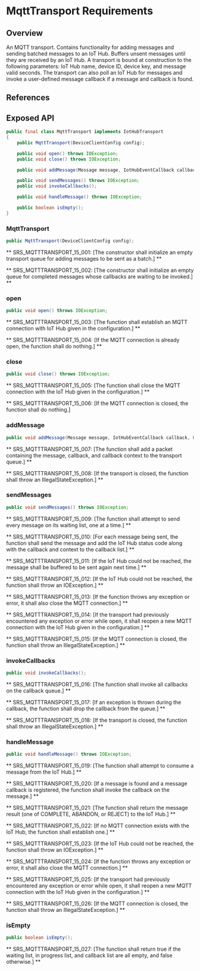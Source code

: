 # MqttTransport Requirements

## Overview

An MQTT transport. Contains functionality for adding messages and sending batched messages to an IoT Hub. Buffers unsent messages until they are received by an IoT Hub. A transport is bound at construction to the following parameters: IoT Hub name, device ID, device key, and message valid seconds.
The transport can also poll an IoT Hub for messages and invoke a user-defined message callback if a message and callback is found.

## References

## Exposed API

```java
public final class MqttTransport implements IotHubTransport
{
    public MqttTransport(DeviceClientConfig config);

    public void open() throws IOException;
    public void close() throws IOException;

    public void addMessage(Message message, IotHubEventCallback callback, Object callbackContext);

    public void sendMessages() throws IOException;
    public void invokeCallbacks();

    public void handleMessage() throws IOException;

    public boolean isEmpty();
}
```


### MqttTransport

```java
public MqttTransport(DeviceClientConfig config);
```

** SRS_MQTTTRANSPORT_15_001: [The constructor shall initialize an empty transport queue for adding messages to be sent as a batch.] **

** SRS_MQTTTRANSPORT_15_002: [The constructor shall initialize an empty queue for completed messages whose callbacks are waiting to be invoked.] ** 


### open

```java
public void open() throws IOException;
```

** SRS_MQTTTRANSPORT_15_003: [The function shall establish an MQTT connection with IoT Hub given in the configuration.] **

** SRS_MQTTTRANSPORT_15_004: [If the MQTT connection is already open, the function shall do nothing.] **


### close

```java
public void close() throws IOException;
```

** SRS_MQTTTRANSPORT_15_005: [The function shall close the MQTT connection with the IoT Hub given in the configuration.] ** 

** SRS_MQTTTRANSPORT_15_006: [If the MQTT connection is closed, the function shall do nothing.] 


### addMessage

```java
public void addMessage(Message message, IotHubEventCallback callback, Object callbackContext); **
```

** SRS_MQTTTRANSPORT_15_007: [The function shall add a packet containing the message, callback, and callback context to the transport queue.] ** 

** SRS_MQTTTRANSPORT_15_008: [If the transport is closed, the function shall throw an IllegalStateException.] **


### sendMessages

```java
public void sendMessages() throws IOException;
```

** SRS_MQTTTRANSPORT_15_009: [The function shall attempt to send every message on its waiting list, one at a time.] ** 

** SRS_MQTTTRANSPORT_15_010: [For each message being sent, the function shall send the message and add the IoT Hub status code along with the callback and context to the callback list.] ** 

** SRS_MQTTTRANSPORT_15_011: [If the IoT Hub could not be reached, the message shall be buffered to be sent again next time.] **

** SRS_MQTTTRANSPORT_15_012: [If the IoT Hub could not be reached, the function shall throw an IOException.] **

** SRS_MQTTTRANSPORT_15_013: [If the function throws any exception or error, it shall also close the MQTT connection.] ** 

** SRS_MQTTTRANSPORT_15_014: [If the transport had previously encountered any exception or error while open, it shall reopen a new MQTT connection with the IoT Hub given in the configuration.] ** 

** SRS_MQTTTRANSPORT_15_015: [If the MQTT connection is closed, the function shall throw an IllegalStateException.] **


### invokeCallbacks

```java
public void invokeCallbacks();
```

** SRS_MQTTTRANSPORT_15_016: [The function shall invoke all callbacks on the callback queue.] **

** SRS_MQTTTRANSPORT_15_017: [If an exception is thrown during the callback, the function shall drop the callback from the queue.] ** 

** SRS_MQTTTRANSPORT_15_018: [If the transport is closed, the function shall throw an IllegalStateException.] **


### handleMessage

```java
public void handleMessage() throws IOException;
```

** SRS_MQTTTRANSPORT_15_019: [The function shall attempt to consume a message from the IoT Hub.] **

** SRS_MQTTTRANSPORT_15_020: [If a message is found and a message callback is registered, the function shall invoke the callback on the message.] ** 

** SRS_MQTTTRANSPORT_15_021: [The function shall return the message result (one of COMPLETE, ABANDON, or REJECT) to the IoT Hub.] **

** SRS_MQTTTRANSPORT_15_022: [If no MQTT connection exists with the IoT Hub, the function shall establish one.] **

** SRS_MQTTTRANSPORT_15_023: [If the IoT Hub could not be reached, the function shall throw an IOException.] **

** SRS_MQTTTRANSPORT_15_024: [If the function throws any exception or error, it shall also close the MQTT connection.] ** 

** SRS_MQTTTRANSPORT_15_025: [If the transport had previously encountered any exception or error while open, it shall reopen a new MQTT connection with the IoT Hub given in the configuration.] ** 

** SRS_MQTTTRANSPORT_15_026: [If the MQTT connection is closed, the function shall throw an IllegalStateException.] **


### isEmpty

```java
public boolean isEmpty();
```

** SRS_MQTTTRANSPORT_15_027: [The function shall return true if the waiting list, in progress list, and callback list are all empty, and false otherwise.] **